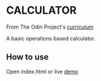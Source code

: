 # CALCULATOR

From The Odin Project's [curriculum](https://www.theodinproject.com/courses/web-development-101/lessons/calculator?ref=lnav)

A basic operations based calculator.

## How to use

Open index.html or live [demo](https://sarpisik.github.io/calculator/)

